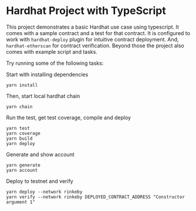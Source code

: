 # Hardhat Project with TypeScript

This project demonstrates a basic Hardhat use case using typescript. It comes with a sample contract and a test for that contract. It is configured to work with `hardhat-deploy` plugin for intuitive contract deployment. And, `hardhat-etherscan` for contract verification. Beyond those the project also comes with example script and tasks.

Try running some of the following tasks:

Start with installing dependencies

```shell
yarn install
```

Then, start local hardhat chain

```shell
yarn chain
```

Run the test, get test coverage, compile and deploy

```shell
yarn test
yarn coverage
yarn build
yarn deploy
```

Generate and show account

```shell
yarn generate
yarn account
```

Deploy to testnet and verify

```shell
yarn deploy --network rinkeby
yarn verify --network rinkeby DEPLOYED_CONTRACT_ADDRESS "Constructor argument 1"
```
